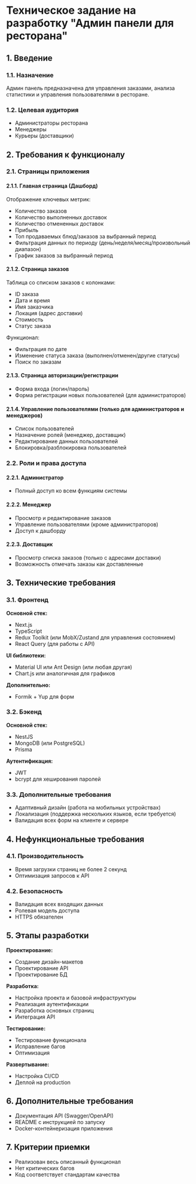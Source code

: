 # Техническое задание на разработку "Админ панели для ресторана"

## 1. Введение

### 1.1. Назначение
Админ панель предназначена для управления заказами, анализа статистики и управления пользователями в ресторане.

### 1.2. Целевая аудитория
- Администраторы ресторана  
- Менеджеры  
- Курьеры (доставщики)

## 2. Требования к функционалу

### 2.1. Страницы приложения

#### 2.1.1. Главная страница (Дашборд)
Отображение ключевых метрик:
- Количество заказов
- Количество выполненных доставок
- Количество отмененных доставок
- Прибыль
- Топ продаваемых блюд/заказов за выбранный период  
- Фильтрация данных по периоду (день/неделя/месяц/произвольный диапазон)  
- График заказов за выбранный период

#### 2.1.2. Страница заказов
Таблица со списком заказов с колонками:
- ID заказа  
- Дата и время  
- Имя заказчика  
- Локация (адрес доставки)  
- Стоимость  
- Статус заказа  

Функционал:
- Фильтрация по дате  
- Изменение статуса заказа (выполнен/отменен/другие статусы)  
- Поиск по заказам

#### 2.1.3. Страница авторизации/регистрации
- Форма входа (логин/пароль)  
- Форма регистрации новых пользователей (для администраторов)

#### 2.1.4. Управление пользователями (только для администраторов и менеджеров)
- Список пользователей  
- Назначение ролей (менеджер, доставщик)  
- Редактирование данных пользователей  
- Блокировка/разблокировка пользователей

### 2.2. Роли и права доступа

#### 2.2.1. Администратор
- Полный доступ ко всем функциям системы

#### 2.2.2. Менеджер
- Просмотр и редактирование заказов  
- Управление пользователями (кроме администраторов)  
- Доступ к дашборду

#### 2.2.3. Доставщик
- Просмотр списка заказов (только с адресами доставки)  
- Возможность отмечать заказы как доставленные

## 3. Технические требования

### 3.1. Фронтенд

**Основной стек:**
- Next.js  
- TypeScript  
- Redux Toolkit (или MobX/Zustand для управления состоянием)  
- React Query (для работы с API)

**UI библиотеки:**
- Material UI или Ant Design (или любая другая)  
- Chart.js или аналогичная для графиков

**Дополнительно:**
- Formik + Yup для форм

### 3.2. Бэкенд

**Основной стек:**
- NestJS  
- MongoDB (или PostgreSQL)  
- Prisma

**Аутентификация:**
- JWT  
- bcrypt для хеширования паролей

### 3.3. Дополнительные требования
- Адаптивный дизайн (работа на мобильных устройствах)  
- Локализация (поддержка нескольких языков, если требуется)  
- Валидация всех форм на клиенте и сервере  

## 4. Нефункциональные требования

### 4.1. Производительность
- Время загрузки страниц не более 2 секунд  
- Оптимизация запросов к API

### 4.2. Безопасность
- Валидация всех входящих данных  
- Ролевая модель доступа  
- HTTPS обязателен

## 5. Этапы разработки

**Проектирование:**
- Создание дизайн-макетов  
- Проектирование API  
- Проектирование БД

**Разработка:**
- Настройка проекта и базовой инфраструктуры  
- Реализация аутентификации  
- Разработка основных страниц  
- Интеграция API

**Тестирование:**
- Тестирование функционала  
- Исправление багов  
- Оптимизация

**Развертывание:**
- Настройка CI/CD  
- Деплой на production

## 6. Дополнительные требования
- Документация API (Swagger/OpenAPI)  
- README с инструкцией по запуску  
- Docker-контейнеризация приложения

## 7. Критерии приемки
- Реализован весь описанный функционал  
- Нет критических багов  
- Код соответствует стандартам качества
